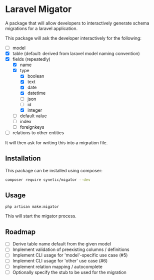 # Laravel Migator

A package that will allow developers to interactively generate schema migrations for a laravel application.

This package will ask the developer interactively for the following:

- [ ] model
- [x] table (default: derived from laravel model naming convention)
- [x] fields (repeatedly)
    - [x] name 
    - [x] type
        - [x] boolean
        - [x] text
        - [x] date
        - [x] datetime
        - [ ] json
        - [ ] id
        - [x] integer
    - [ ] default value
    - [ ] index
    - [ ] foreignkeys
- [ ] relations to other entities

It will then ask for writing this into a migration file.

## Installation

This package can be installed using composer:

```bash
composer require synetic/migator --dev
```

## Usage

`php artisan make:migator`

This will start the migator process.

## Roadmap

- [ ] Derive table name default from the given model
- [ ] Implement validation of preexisting columns / definitions
- [ ] Implement CLI usage for 'model'-specific use case (#5)
- [ ] Implement CLI usage for 'other' use case (#6)
- [ ] Implement relation mapping / autocomplete
- [ ] Optionally specify the stub to be used for the migration